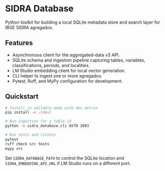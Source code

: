# SIDRA Database

Python toolkit for building a local SQLite metadata store and search layer for IBGE SIDRA agregados.

## Features
- Asynchronous client for the aggregated-data v3 API.
- SQLite schema and ingestion pipeline capturing tables, variables, classifications, periods, and localities.
- LM Studio embedding client for local vector generation.
- CLI helper to ingest one or more agregados.
- Pytest, Ruff, and MyPy configuration for development.

## Quickstart
```bash
# Install in editable mode with dev extras
pip install -e .[dev]

# Run ingestion for a table id
python -m sidra_database.cli 6579 2093

# Run tests and linters
pytest
ruff check src tests
mypy src
```

Set `SIDRA_DATABASE_PATH` to control the SQLite location and `SIDRA_EMBEDDING_API_URL` if LM Studio runs on a different port.

